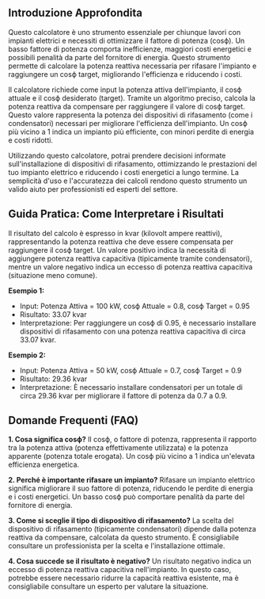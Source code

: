 ## Introduzione Approfondita

Questo calcolatore è uno strumento essenziale per chiunque lavori con impianti elettrici e necessiti di ottimizzare il fattore di potenza (cosϕ). Un basso fattore di potenza comporta inefficienze, maggiori costi energetici e possibili penalità da parte del fornitore di energia. Questo strumento permette di calcolare la potenza reattiva necessaria per rifasare l'impianto e raggiungere un cosϕ target, migliorando l'efficienza e riducendo i costi.

Il calcolatore richiede come input la potenza attiva dell'impianto, il cosϕ attuale e il cosϕ desiderato (target).  Tramite un algoritmo preciso, calcola la potenza reattiva da compensare per raggiungere il valore di cosϕ target.  Questo valore rappresenta la potenza dei dispositivi di rifasamento (come i condensatori) necessari per migliorare l'efficienza dell'impianto.  Un cosϕ più vicino a 1 indica un impianto più efficiente, con minori perdite di energia e costi ridotti.

Utilizzando questo calcolatore, potrai prendere decisioni informate sull'installazione di dispositivi di rifasamento, ottimizzando le prestazioni del tuo impianto elettrico e riducendo i costi energetici a lungo termine.  La semplicità d'uso e l'accuratezza dei calcoli rendono questo strumento un valido aiuto per professionisti ed esperti del settore.

## Guida Pratica: Come Interpretare i Risultati

Il risultato del calcolo è espresso in kvar (kilovolt ampere reattivi), rappresentando la potenza reattiva che deve essere compensata per raggiungere il cosϕ target.  Un valore positivo indica la necessità di aggiungere potenza reattiva capacitiva (tipicamente tramite condensatori), mentre un valore negativo indica un eccesso di potenza reattiva capacitiva (situazione meno comune).

**Esempio 1:**
- Input: Potenza Attiva = 100 kW, cosϕ Attuale = 0.8, cosϕ Target = 0.95
- Risultato: 33.07 kvar
- Interpretazione: Per raggiungere un cosϕ di 0.95, è necessario installare dispositivi di rifasamento con una potenza reattiva capacitiva di circa 33.07 kvar.

**Esempio 2:**
- Input: Potenza Attiva = 50 kW, cosϕ Attuale = 0.7, cosϕ Target = 0.9
- Risultato: 29.36 kvar
- Interpretazione:  È necessario installare condensatori per un totale di circa 29.36 kvar per migliorare il fattore di potenza da 0.7 a 0.9.

## Domande Frequenti (FAQ)

**1. Cosa significa cosϕ?**
Il cosϕ, o fattore di potenza, rappresenta il rapporto tra la potenza attiva (potenza effettivamente utilizzata) e la potenza apparente (potenza totale erogata). Un cosϕ più vicino a 1 indica un'elevata efficienza energetica.

**2. Perché è importante rifasare un impianto?**
Rifasare un impianto elettrico significa migliorare il suo fattore di potenza, riducendo le perdite di energia e i costi energetici. Un basso cosϕ può comportare penalità da parte del fornitore di energia.

**3. Come si sceglie il tipo di dispositivo di rifasamento?**
La scelta del dispositivo di rifasamento (tipicamente condensatori) dipende dalla potenza reattiva da compensare, calcolata da questo strumento.  È consigliabile consultare un professionista per la scelta e l'installazione ottimale.

**4. Cosa succede se il risultato è negativo?**
Un risultato negativo indica un eccesso di potenza reattiva capacitiva nell'impianto. In questo caso, potrebbe essere necessario ridurre la capacità reattiva esistente, ma è consigliabile consultare un esperto per valutare la situazione.